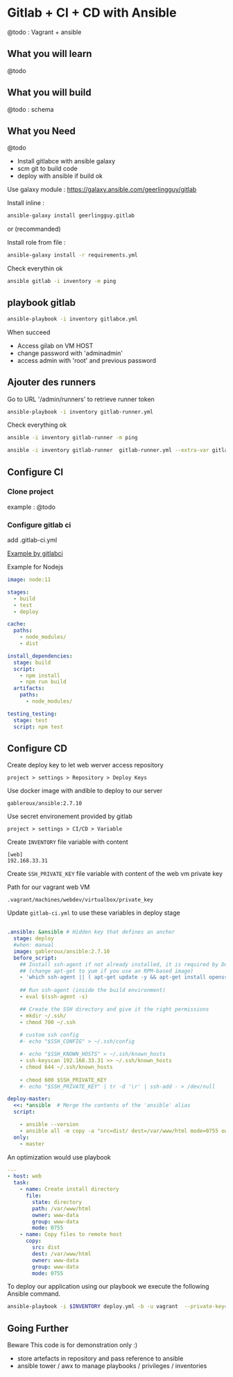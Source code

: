 # Gitlab + CI + CD with Ansible

@todo : Vagrant + ansible

## What you will learn

@todo

## What you will build

@todo : schema

## What you Need

@todo


* Install gitlabce with ansible galaxy
* scm git to build code
* deploy with ansible if build ok


Use galaxy module : https://galaxy.ansible.com/geerlingguy/gitlab


Install inline :

```bash
ansible-galaxy install geerlingguy.gitlab
```
or (recommanded)

Install role from file : 

```bash
ansible-galaxy install -r requirements.yml
```

Check everythin ok 

```bash
ansible gitlab -i inventory -m ping
```

## playbook gitlab

```bash
ansible-playbook -i inventory gitlabce.yml
```

When succeed

* Access gilab on VM HOST 
* change password with 'adminadmin'
* access admin with 'root' and previous password



## Ajouter des runners

Go to URL '/admin/runners' to retrieve runner token


```bash
ansible-playbook -i inventory gitlab-runner.yml
```

Check everything ok

```bash
ansible -i inventory gitlab-runner -m ping 
```

```bash
ansible -i inventory gitlab-runner  gitlab-runner.yml --extra-var gitlab_registration_token='TOKEN'
```



## Configure CI

### Clone project 

example : @todo


### Configure gitlab ci

add .gitlab-ci.yml

[Example by gitlabci](https://gitlab.com/gitlab-examples/ssh-private-key/) 


Example for Nodejs 

```yaml
image: node:11

stages:
  - build
  - test
  - deploy

cache:
  paths:
    - node_modules/
    - dist

install_dependencies:
  stage: build
  script:
    - npm install
    - npm run build
  artifacts:
    paths:
      - node_modules/

testing_testing:
  stage: test
  script: npm test
```


## Configure CD

Create deploy key to let web werver access repository

`project > settings > Repository > Deploy Keys`



Use docker image with andible to deploy to our server

`gableroux/ansible:2.7.10`


Use secret environement provided by gitlab

`project > settings > CI/CD > Variable`


Create `INVENTORY` file variable with content 

```
[web]
192.168.33.31
```

Create `SSH_PRIVATE_KEY` file variable with content of the web vm private key 


Path for our vagrant web VM

```
.vagrant/machines/webdev/virtualbox/private_key
```



Update `gitlab-ci.yml` to use these variables in deploy stage

```yaml
  
.ansible: &ansible # Hidden key that defines an anchor
  stage: deploy
  #when: manual
  image: gableroux/ansible:2.7.10
  before_script:
    ## Install ssh-agent if not already installed, it is required by Docker.
    ## (change apt-get to yum if you use an RPM-based image)
    - 'which ssh-agent || ( apt-get update -y && apt-get install openssh-client git -y )'
    
    ## Run ssh-agent (inside the build environment)
    - eval $(ssh-agent -s)

    ## Create the SSH directory and give it the right permissions
    - mkdir ~/.ssh/
    - chmod 700 ~/.ssh
    
    # custom ssh config
    #- echo "$SSH_CONFIG" > ~/.ssh/config

    #- echo "$SSH_KNOWN_HOSTS" > ~/.ssh/known_hosts
    - ssh-keyscan 192.168.33.31 >> ~/.ssh/known_hosts
    - chmod 644 ~/.ssh/known_hosts
    
    - chmod 600 $SSH_PRIVATE_KEY
    #- echo "$SSH_PRIVATE_KEY" | tr -d '\r' | ssh-add - > /dev/null

deploy-master:
  <<: *ansible  # Merge the contents of the 'ansible' alias
  script:

    - ansible --version
    - ansible all -m copy -a "src=dist/ dest=/var/www/html mode=0755 owner=www-data group=www-data" -i $INVENTORY -b  -u vagrant --private-key=$SSH_PRIVATE_KEY
  only:
    - master

```


An optimization would use playbook

```yaml
---
- host: web
  task:
    - name: Create install directory
      file:
        state: directory
        path: /var/www/html
        owner: www-data
        group: www-data
        mode: 0755
    - name: Copy files to remote host
      copy:
        src: dist
        dest: /var/www/html
        owner: www-data
        group: www-data
        mode: 0755

```

To deploy our application using our playbook we execute the following Ansible command.

```bash
ansible-playbook -i $INVENTORY deploy.yml -b -u vagrant  --private-key=$SSH_PRIVATE_KEY

```


## Going Further

Beware This code is for demonstration only :)


* store artefacts in repository and pass reference to ansible
* ansible tower / awx to manage playbooks / privileges / inventories
  

